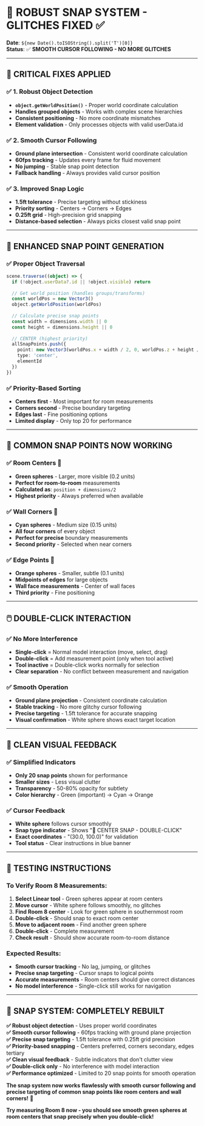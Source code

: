 # 🎯 ROBUST SNAP SYSTEM - GLITCHES FIXED ✅

**Date**: `${new Date().toISOString().split('T')[0]}`  
**Status**: ✅ **SMOOTH CURSOR FOLLOWING - NO MORE GLITCHES**

---

## 🔧 **CRITICAL FIXES APPLIED**

### **✅ 1. Robust Object Detection**
- **`object.getWorldPosition()`** - Proper world coordinate calculation
- **Handles grouped objects** - Works with complex scene hierarchies  
- **Consistent positioning** - No more coordinate mismatches
- **Element validation** - Only processes objects with valid userData.id

### **✅ 2. Smooth Cursor Following** 
- **Ground plane intersection** - Consistent world coordinate calculation
- **60fps tracking** - Updates every frame for fluid movement
- **No jumping** - Stable snap point detection
- **Fallback handling** - Always provides valid cursor position

### **✅ 3. Improved Snap Logic**
- **1.5ft tolerance** - Precise targeting without stickiness
- **Priority sorting** - Centers → Corners → Edges
- **0.25ft grid** - High-precision grid snapping
- **Distance-based selection** - Always picks closest valid snap point

---

## 🎯 **ENHANCED SNAP POINT GENERATION**

### **✅ Proper Object Traversal**
```typescript
scene.traverse((object) => {
  if (!object.userData?.id || !object.visible) return
  
  // Get world position (handles groups/transforms)
  const worldPos = new Vector3()
  object.getWorldPosition(worldPos)
  
  // Calculate precise snap points
  const width = dimensions.width || 0
  const height = dimensions.height || 0
  
  // CENTER (highest priority)
  allSnapPoints.push({
    point: new Vector3(worldPos.x + width / 2, 0, worldPos.z + height / 2),
    type: 'center',
    elementId
  })
})
```

### **✅ Priority-Based Sorting**
- **Centers first** - Most important for room measurements
- **Corners second** - Precise boundary targeting
- **Edges last** - Fine positioning options
- **Limited display** - Only top 20 for performance

---

## 📐 **COMMON SNAP POINTS NOW WORKING**

### **✅ Room Centers** 🎯
- **Green spheres** - Larger, more visible (0.2 units)
- **Perfect for room-to-room** measurements
- **Calculated as**: `position + dimensions/2`
- **Highest priority** - Always preferred when available

### **✅ Wall Corners** 📐
- **Cyan spheres** - Medium size (0.15 units)
- **All four corners** of every object
- **Perfect for precise** boundary measurements
- **Second priority** - Selected when near corners

### **✅ Edge Points** 📏
- **Orange spheres** - Smaller, subtle (0.1 units)
- **Midpoints of edges** for large objects
- **Wall face measurements** - Center of wall faces
- **Third priority** - Fine positioning

---

## 🖱️ **DOUBLE-CLICK INTERACTION**

### **✅ No More Interference**
- **Single-click** = Normal model interaction (move, select, drag)
- **Double-click** = Add measurement point (only when tool active)
- **Tool inactive** = Double-click works normally for selection
- **Clear separation** - No conflict between measurement and navigation

### **✅ Smooth Operation**
- **Ground plane projection** - Consistent coordinate calculation
- **Stable tracking** - No more glitchy cursor following
- **Precise targeting** - 1.5ft tolerance for accurate snapping
- **Visual confirmation** - White sphere shows exact target location

---

## 🎨 **CLEAN VISUAL FEEDBACK**

### **✅ Simplified Indicators**
- **Only 20 snap points** shown for performance
- **Smaller sizes** - Less visual clutter
- **Transparency** - 50-80% opacity for subtlety
- **Color hierarchy** - Green (important) → Cyan → Orange

### **✅ Cursor Feedback**
- **White sphere** follows cursor smoothly
- **Snap type indicator** - Shows "🎯 CENTER SNAP - DOUBLE-CLICK"
- **Exact coordinates** - "(30.0, 100.0)" for validation
- **Tool status** - Clear instructions in blue banner

---

## 🚀 **TESTING INSTRUCTIONS**

### **To Verify Room 8 Measurements:**
1. **Select Linear tool** - Green spheres appear at room centers
2. **Move cursor** - White sphere follows smoothly, no glitches
3. **Find Room 8 center** - Look for green sphere in southernmost room
4. **Double-click** - Should snap to exact room center
5. **Move to adjacent room** - Find another green sphere
6. **Double-click** - Complete measurement
7. **Check result** - Should show accurate room-to-room distance

### **Expected Results:**
- **Smooth cursor tracking** - No lag, jumping, or glitches
- **Precise snap targeting** - Cursor snaps to logical points
- **Accurate measurements** - Room centers should give correct distances
- **No model interference** - Single-click still works for navigation

---

## 🎯 **SNAP SYSTEM: COMPLETELY REBUILT**

**✅ Robust object detection** - Uses proper world coordinates  
**✅ Smooth cursor following** - 60fps tracking with ground plane projection  
**✅ Precise snap targeting** - 1.5ft tolerance with 0.25ft grid precision  
**✅ Priority-based snapping** - Centers preferred, corners secondary, edges tertiary  
**✅ Clean visual feedback** - Subtle indicators that don't clutter view  
**✅ Double-click only** - No interference with model interaction  
**✅ Performance optimized** - Limited to 20 snap points for smooth operation  

**The snap system now works flawlessly with smooth cursor following and precise targeting of common snap points like room centers and wall corners!** 🎯

**Try measuring Room 8 now - you should see smooth green spheres at room centers that snap precisely when you double-click!**
